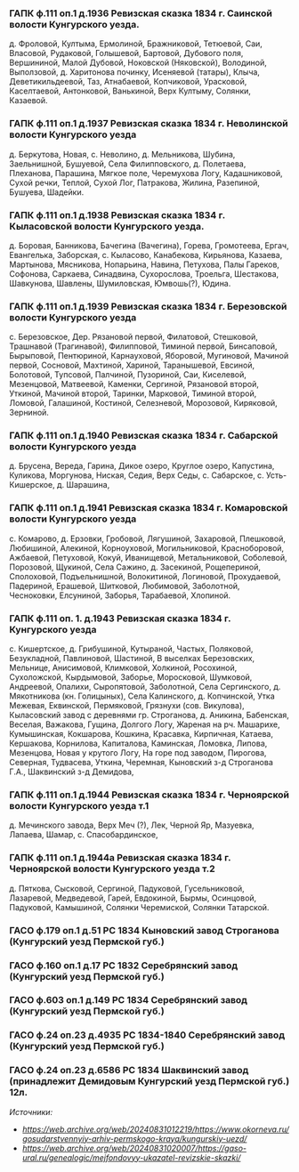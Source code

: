 ### ГАПК ф.111 оп.1 д.1936 Ревизская сказка 1834 г. Саинской волости Кунгурского уезда.

д. Фроловой, Култыма, Ермолиной, Бражниковой, Тетюевой, Саи, Власовой, Рудаковой, Голышевой, Бартовой, Дубового поля, Вершининой, Малой Дубовой, Ноковской (Няковской), Володиной, Выползовой, д. Харитонова починку, Исеняевой (татары), Клыча, Деветикильдеевой, Таз, Атнабаевой, Копчиковой, Урасковой, Каселтаевой, Антонковой, Ванькиной, Верх Култыму, Солянки, Казаевой.

### ГАПК ф.111 оп.1 д.1937 Ревизская сказка 1834 г. Неволинской волости Кунгурского уезда

д. Беркутова, Новая, с. Неволино, д. Мельникова, Шубина, Заельнишной, Бушуевой, Села Филипповского, д. Полетаева, Плеханова, Парашина, Мягкое поле, Черемухова Логу, Кадашниковой, Сухой речки, Теплой, Сухой Лог, Патракова, Жилина, Разепиной, Бушуева, Шадейки.

### ГАПК ф.111 оп.1 д.1938 Ревизская сказка 1834 г. Кыласовской волости Кунгурского уезда.

д. Боровая, Банникова, Бачегина (Вачегина), Горева, Громотеева, Ергач, Евангелька, Заборская, с. Кыласово, Канабекова, Кирьянова, Казаева, Мартынова, Мясникова, Нопарьина, Навина, Петухова, Палы Гареков, Софонова, Саркаева, Синадвина, Сухорослова, Троельга, Шестакова, Шавкунова, Шавлены, Шумиловская, Юмвошь(?), Юдина.

### ГАПК ф.111 оп.1 д.1939 Ревизская сказка 1834 г. Березовской волости Кунгурского уезда

с. Березовское, Дер. Рязановой первой, Филатовой, Стешковой, Трашнавой (Трагинавой), Филипповой, Тиминой первой, Бинсаповой, Бырыповой, Пентюриной, Карнауховой, Яборовой, Мугиновой, Мачиной первой, Сосновой, Махтиной, Хариной, Таранышевой, Евсиной, Болотовой, Тупсовой, Палчиной, Пузориной, Саи, Киселевой, Мезенцовой, Матвеевой, Каменки, Сергиной, Рязановой второй, Уткиной, Мачиной второй, Таринки, Марковой, Тиминой второй, Ломовой, Галашиной, Костиной, Селезневой, Морозовой, Киряковой, Зерниной.

### ГАПК ф.111 оп.1 д.1940 Ревизская сказка 1834 г. Сабарской волости Кунгурского уезда

д. Брусена, Вереда, Гарина, Дикое озеро, Круглое озеро, Капустина, Куликова, Моргунова, Ниская, Седия, Верх Седы, с. Сабарское, с. Усть-Кишерское, д. Шарашина,

### ГАПК ф.111 оп.1 д.1941 Ревизская сказка 1834 г. Комаровской волости Кунгурского уезда

с. Комарово, д. Ерзовки, Гробовой, Лягушиной, Захаровой, Плешковой, Любишиной, Алекиной, Корноуховой, Могильниковой, Красноборовой, Ажбаевой, Петуховой, Кокуй, Иванищевой, Метальниковой, Соболевой, Порозовой, Щукиной, Села Сажино, д. Засекиной, Рощепериной, Сполоховой, Подъельнишной, Волокитиной, Логиновой, Прохудаевой, Падериной, Ерашевой, Шитковой, Любимовой, Заболотной, Чесноковки, Елсуниной, Заборья, Тарабаевой, Хлопиной.

### ГАПК ф.111 оп. 1. д.1943 Ревизская сказка 1834 г. Кунгурского уезда

с. Кишертское, д. Грибушиной, Кутыраной, Частых, Поляковой, Безукладной, Павлиновой, Шастиной, В выселках Березовских, Мельнице, Анисимовой, Климковой, Холкиной, Росохиной, Сухоложской, Кырдымовой, Заборье, Моросковой, Шумковой, Андреевой, Опалихи, Сыропятовой, Заболотной, Села Сергинского, д. Мякотникова (кн. Голицыных), Села Калинского, д. Копчинской, Утка Межевая, Еквинской, Пермяковой, Грязнухи (сов. Викулова), Кыласовский завод с деревнями гр. Строганова, д. Аникина, Бабенская, Веселая, Важакова, Гущина, Долгого Логу, Жареная на рч. Машарихе, Кумышинская, Кокшарова, Кошкина, Красавка, Кирпичная, Катаева, Кершакова, Корнилова, Капиталова, Каминская, Ломовка, Липова, Мезенцова, Новая у крутого Логу, На горе под заводом, Пирогова, Северная, Тудвасева, Уткина, Черемная, Кыновский з-д Строганова Г.А., Шаквинский з-д Демидова,

### ГАПК ф.111 оп.1 д.1944 Ревизская сказка 1834 г. Черноярской волости Кунгурского уезда т.1

д. Мечинского завода, Верх Меч (?), Лек, Черной Яр, Мазуевка, Лапаева, Шамар, с. Спасобардинское,

### ГАПК ф.111 оп.1 д.1944а Ревизская сказка 1834 г. Черноярской волости Кунгурского уезда т.2

д. Пяткова, Сысковой, Сергиной, Падуковой, Гусельниковой, Лазаревой, Медведевой, Гарей, Евдокиной, Бырмы, Осинцовой, Падуковой, Камышиной, Солянки Черемиской, Солянки Татарской.

### ГАСО ф.179 оп.1 д.51 РС 1834 Кыновский завод Строганова (Кунгурский уезд Пермской губ.)
### ГАСО ф.160 оп.1 д.17 РС 1832 Серебрянский завод (Кунгурский уезд Пермской губ.)
### ГАСО ф.603 оп.1 д.149 РС 1834 Серебрянский завод (Кунгурский уезд Пермской губ.)
### ГАСО ф.24 оп.23 д.4935 РС 1834-1840 Серебрянский завод (Кунгурский уезд Пермской губ.)
### ГАСО ф.24 оп.23 д.6586 РС 1834 Шаквинский завод (принадлежит Демидовым Кунгурский уезд Пермской губ.) 12л.

_Источники:_

* _https://web.archive.org/web/20240831012219/https://www.okorneva.ru/gosudarstvennyiy-arhiv-permskogo-kraya/kungurskiy-uezd/_
* _https://web.archive.org/web/20240831020007/https://gaso-ural.ru/genealogic/mejfondovyy-ukazatel-revizskie-skazki/_